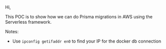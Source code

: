 Hi, 

This POC is to show how we can do Prisma migrations in AWS using the Serverless framework.

Notes:
- Use `ipconfig getifaddr en0` to find your IP for the docker db connection